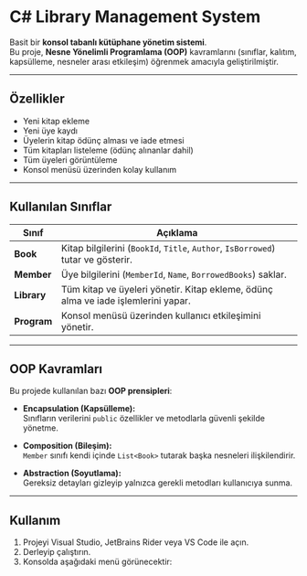 #  C# Library Management System

Basit bir **konsol tabanlı kütüphane yönetim sistemi**.  
Bu proje, **Nesne Yönelimli Programlama (OOP)** kavramlarını (sınıflar, kalıtım, kapsülleme, nesneler arası etkileşim) öğrenmek amacıyla geliştirilmiştir.

---

##  Özellikler

-  Yeni kitap ekleme  
-  Yeni üye kaydı  
-  Üyelerin kitap ödünç alması ve iade etmesi  
-  Tüm kitapları listeleme (ödünç alınanlar dahil)  
-  Tüm üyeleri görüntüleme  
-  Konsol menüsü üzerinden kolay kullanım  

---

##  Kullanılan Sınıflar

| Sınıf | Açıklama |
|-------|-----------|
| **Book** | Kitap bilgilerini (`BookId`, `Title`, `Author`, `IsBorrowed`) tutar ve gösterir. |
| **Member** | Üye bilgilerini (`MemberId`, `Name`, `BorrowedBooks`) saklar. |
| **Library** | Tüm kitap ve üyeleri yönetir. Kitap ekleme, ödünç alma ve iade işlemlerini yapar. |
| **Program** | Konsol menüsü üzerinden kullanıcı etkileşimini yönetir. |

---

##  OOP Kavramları

Bu projede kullanılan bazı **OOP prensipleri**:

- **Encapsulation (Kapsülleme):**  
  Sınıfların verilerini `public` özellikler ve metodlarla güvenli şekilde yönetme.

- **Composition (Bileşim):**  
  `Member` sınıfı kendi içinde `List<Book>` tutarak başka nesneleri ilişkilendirir.

- **Abstraction (Soyutlama):**  
  Gereksiz detayları gizleyip yalnızca gerekli metodları kullanıcıya sunma.

---

##  Kullanım

1. Projeyi Visual Studio, JetBrains Rider veya VS Code ile açın.  
2. Derleyip çalıştırın.  
3. Konsolda aşağıdaki menü görünecektir:

